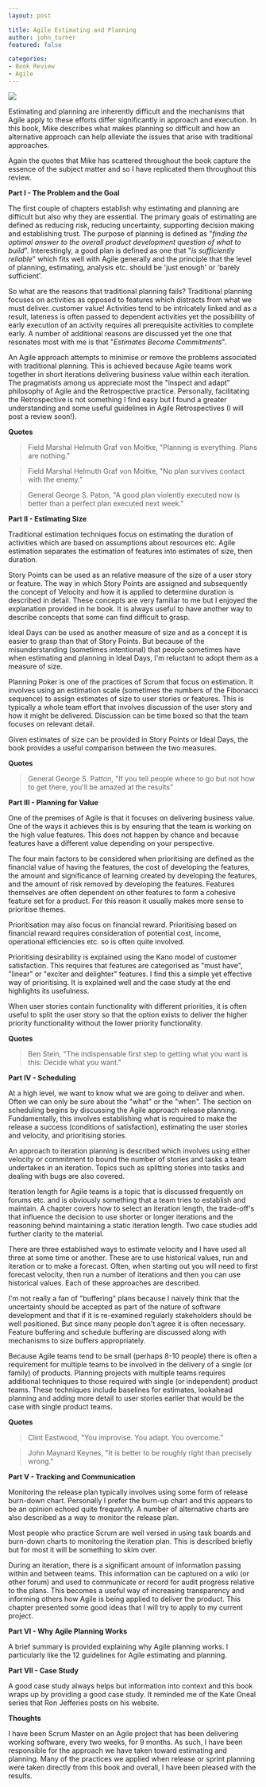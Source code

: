```yaml
---
layout: post

title: Agile Estimating and Planning
author: john_turner
featured: false

categories:
- Book Review
- Agile
---
```


<img src="/assets/img/post/2011-06-13-agile-estimating-and-planning/book-cover.jpg" class="pull-left img-fluid img-thumbnail mr-3"/>

Estimating and planning are inherently difficult and the mechanisms that Agile apply to these efforts differ significantly in approach and execution. In this book, Mike describes what makes planning so difficult and how an alternative approach can help alleviate the issues that arise with traditional approaches.

Again the quotes that Mike has scattered throughout the book capture the essence of the subject matter and so I have replicated them throughout this review.

**Part I - The Problem and the Goal**

The first couple of chapters establish why estimating and planning are difficult but also why they are essential. The primary goals of estimating are defined as reducing risk, reducing uncertainty, supporting decision making and establishing trust. The purpose of planning is defined as "*finding the optimal answer to the overall product development question of what to build*". Interestingly, a good plan is defined as one that "*is sufficiently reliable*" which fits well with Agile generally and the principle that the level of planning, estimating, analysis etc. should be 'just enough' or 'barely sufficient'.

<!-- more -->

So what are the reasons that traditional planning fails? Traditional planning focuses on activities as opposed to features which distracts from what we must deliver..customer value! Activities tend to be intricately linked and as a result, lateness is often passed to dependent activities yet the possibility of early execution of an activity requires all prerequisite activities to complete early. A number of additional reasons are discussed yet the one that resonates most with me is that "*Estimates Become Commitments*".

An Agile approach attempts to minimise or remove the problems associated with traditional planning. This is achieved because Agile teams work together in short iterations delivering business value within each iteration. The pragmatists among us appreciate most the "inspect and adapt" philosophy of Agile and the Retrospective practice. Personally, facilitating the Retrospective is not something I find easy but I found a greater understanding and some useful guidelines in Agile Retrospectives (I will post a review soon!).

**Quotes**

> Field Marshal Helmuth Graf von Moltke, "Planning is everything. Plans are nothing."

> Field Marshal Helmuth Graf von Moltke, "No plan survives contact with the enemy."

> General George S. Paton, "A good plan violently executed now is better than a perfect plan executed next week."

**Part II - Estimating Size**

Traditional estimation techniques focus on estimating the duration of activities which are based on assumptions about resources etc. Agile estimation separates the estimation of features into estimates of size, then duration.

Story Points can be used as an relative measure of the size of a user story or feature. The way in which Story Points are assigned and subsequently the concept of Velocity and how it is applied to determine duration is described in detail. These concepts are very familiar to me but I enjoyed the explanation provided in he book. It is always useful to have another way to describe concepts that some can find difficult to grasp.

Ideal Days can be used as another measure of size and as a concept it is easier to grasp than that of Story Points. But because of the misunderstanding (sometimes intentional) that people sometimes have when estimating and planning in Ideal Days, I'm reluctant to adopt them as a measure of size.

Planning Poker is one of the practices of Scrum that focus on estimation. It involves using an estimation scale (sometimes the numbers of the Fibonacci sequence) to assign estimates of size to user stories or features. This is typically a whole team effort that involves discussion of the user story and how it might be delivered. Discussion can be time boxed so that the team focuses on relevant detail.

Given estimates of size can be provided in Story Points or Ideal Days, the book provides a useful comparison between the two measures.

**Quotes**

> General George S. Patton, "If you tell people where to go but not how to get there, you'll be amazed at the results"

**Part III - Planning for Value**

One of the premises of Agile is that it focuses on delivering business value. One of the ways it achieves this is by ensuring that the team is working on the high value features. This does not happen by chance and because features have a different value depending on your perspective.

The four main factors to be considered when prioritising are defined as the financial value of having the features, the cost of developing the features, the amount and significance of learning created by developing the features, and the amount of risk removed by developing the features. Features themselves are often dependent on other features to form a cohesive feature set for a product. For this reason it usually makes more sense to prioritise themes.

Prioritisation may also focus on financial reward. Prioritising based on financial reward requires consideration of potential cost, income, operational efficiencies etc. so is often quite involved.

Prioritising desirability is explained using the Kano model of customer satisfaction. This requires that features are categorised as "must have", "linear" or "exciter and delighter" features. I find this a simple yet effective way of prioritising. It is explained well and the case study at the end highlights its usefulness.

When user stories contain functionality with different priorities, it is often useful to split the user story so that the option exists to deliver the higher priority functionality without the lower priority functionality.

**Quotes**

> Ben Stein, "The indispensable first step to getting what you want is this: Decide what you want."

**Part IV - Scheduling**

At a high level, we want to know what we are going to deliver and when. Often we can only be sure about the "what" or the "when". The section on scheduling begins by discussing the Agile approach release planning. Fundamentally, this involves establishing what is required to make the release a success (conditions of satisfaction), estimating the user stories and velocity, and prioritising stories.

An approach to iteration planning is described which involves using either velocity or commitment to bound the number of stories and tasks a team undertakes in an iteration. Topics such as splitting stories into tasks and dealing with bugs are also covered.

Iteration length for Agile teams is a topic that is discussed frequently on forums etc. and is obviously something that a team tries to establish and maintain. A chapter covers how to select an iteration length, the trade-off's that influence the decision to use shorter or longer iterations and the reasoning behind maintaining a static iteration length. Two case studies add further clarity to the material.

There are three established ways to estimate velocity and I have used all three at some time or another. These are to use historical values, run and iteration or to make a forecast. Often, when starting out you will need to first forecast velocity, then run a number of iterations and then you can use historical values. Each of these approaches are described.

I'm not really a fan of "buffering" plans because I naively think that the uncertainty should be accepted as part of the nature of software development and that if it is re-examined regularly stakeholders should be well positioned. But since many people don't agree it is often necessary. Feature buffering and schedule buffering are discussed along with mechanisms to size buffers appropriately.

Because Agile teams tend to be small (perhaps 8-10 people) there is often a requirement for multiple teams to be involved in the delivery of a single (or family) of products. Planning projects with multiple teams requires additional techniques to those required with single (or independent) product teams. These techniques include baselines for estimates, lookahead planning and adding more detail to user stories earlier that would be the case with single product teams.

**Quotes**

> Clint Eastwood, "You improvise. You adapt. You overcome."

> John Maynard Keynes, "It is better to be roughly right than precisely wrong."

**Part V - Tracking and Communication**

Monitoring the release plan typically involves using some form of release burn-down chart. Personally I prefer the burn-up chart and this appears to be an opinion echoed quite frequently. A number of alternative charts are also described as a way to monitor the release plan.

Most people who practice Scrum are well versed in using task boards and burn-down charts to monitoring the iteration plan. This is described briefly but for most it will be something to skim over.

During an iteration, there is a significant amount of information passing within and between teams. This information can be captured on a wiki (or other forum) and used to communicate or record for audit progress relative to the plans. This becomes a useful way of increasing transparency and informing others how Agile is being applied to deliver the product. This chapter presented some good ideas that I will try to apply to my current project.

**Part VI - Why Agile Planning Works**

A brief summary is provided explaining why Agile planning works. I particularly like the 12 guidelines for Agile estimating and planning.

**Part VII - Case Study**

A good case study always helps but information into context and this book wraps up by providing a good case study. It reminded me of the Kate Oneal series that Ron Jefferies posts on his website.

**Thoughts**

I have been Scrum Master on an Agile project that has been delivering working software, every two weeks, for 9 months. As such, I have been responsible for the approach we have taken toward estimating and planning. Many of the practices we applied when release or sprint planning were taken directly from this book and overall, I have been pleased with the results.
